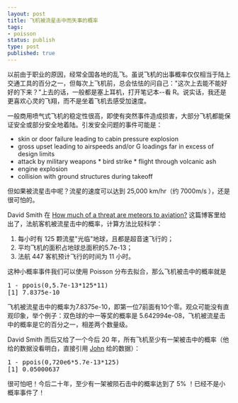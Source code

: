 ```yaml
--- 
layout: post
title: 飞机被流星击中而失事的概率
tags: 
- poisson
status: publish
type: post
published: true
---
```

以前由于职业的原因，经常全国各地的乱飞。虽说飞机的出事概率仅仅相当于陆上交通工具的百分之一，但每次上飞机前，总会怯怯的问自己："这次上去能不能好好的下来？"上去的话，一般都是塞上耳机，打开笔记本--看 R。说实话，我还是更喜欢心灵的飞翔，而不是坐着飞机去感受加速度。

一般商用喷气式飞机的稳定性很高，即使有突然事件造成损害，大部分飞机都能保证安全或部分安全地着陆。引发安全问题的事件可能是：
<ul>
	<li>skin or door failure leading to cabin pressure explosion</li>
	<li>gross upset leading to airspeeds and/or G loadings far in excess of design limits</li>
	<li>attack by military weapons * bird strike * flight through volcanic ash</li>
	<li>engine explosion</li>
	<li>collision with ground structures during takeoff</li>
</ul>
<span class="post-footers">但如果被流星击中呢？流星的速度可以达到 25,000 km/hr（约 7000m/s ），还是很可怕的。</span>

<span class="post-footers">David Smith 在 <a href="http://blog.revolution-computing.com/2009/06/how-much-of-a-threat-are-meteors-to-aviation.html" target="_blank">How much of a threat are meteors to aviation?</a> 这篇博客里给出了，法航客机被流星击中的概率，计算方法比较科学：</span>
<ol>
	<li><span class="post-footers">每小时有 125 颗流星"光临"地球，且都是超音速飞行的；</span></li>
	<li><span class="post-footers">平均飞机的面积占地球总面积的5.7e-13；</span></li>
	<li><span class="post-footers">法航 447 客机预计飞行的时间为 11 小时。</span></li>
</ol>
<span class="post-footers">这种小概率事件我们可以使用 Poisson 分布去拟合，那么飞机被击中的概率就是</span>
<pre lang="rsplus">
1 - ppois(0,5.7e-13*125*11) 
[1] 7.8375e-10
</pre>
飞机被流星击中的概率为7.8375e-10，即<span class="post-footers">第一位7前面有10个零。观众可能没有直观印象，举个例子：双色球的中一等奖的概率是 5.642994e-08</span>，飞机被流星击中的概率是它的百分之一，<span class="post-footers">相差两个数量级。</span>

<span class="post-footers">David Smith 而后又给了一个今后 20 年，所有飞机至少有一架被击中的概率（他给的数据没看明白，直接引用 <a href="http://blogs.discovermagazine.com/cosmicvariance/author/jconway/">John</a> 给的数据）：</span>
<pre lang="rsplus">
1 - ppois(0,720e6*5.7e-13*125)
[1] 0.05000637
</pre>
<span class="post-footers">很可怕吧！今后二十年，至少有一架被陨石击中的概率达到了 5% ！已经不是小概率事件了！</span>
